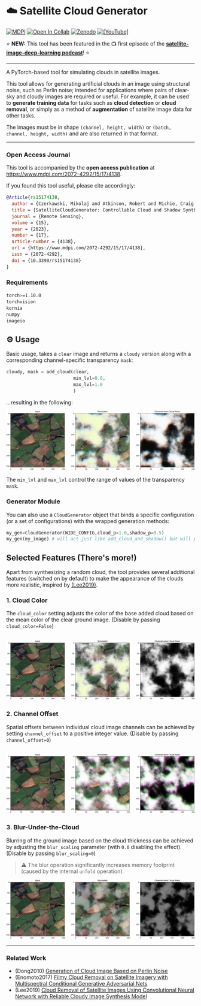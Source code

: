 # :cloud: Satellite Cloud Generator
[![MDPI](https://img.shields.io/badge/Open_Access-MDPI-green)]([https://zenodo.org/badge/latestdoi/532972529](https://www.mdpi.com/2072-4292/15/17/4138)) [![Open In Collab](https://colab.research.google.com/assets/colab-badge.svg)](https://colab.research.google.com/github/cidcom/SatelliteCloudGenerator/blob/main/01c_Usage_Examples_Colab.ipynb) [![Zenodo](https://zenodo.org/badge/532972529.svg)](https://zenodo.org/badge/latestdoi/532972529)
[![[YouTube]](https://img.shields.io/badge/YouTube-%23FF0000.svg?style=flat&logo=youtube&logoColor=white)](https://youtu.be/RgAF2Y4O9zA)

:star: **NEW:** This tool has been featured in the 📺 first episode of the [**satellite-image-deep-learning podcast**](https://youtu.be/RgAF2Y4O9zA)! :star: 

---

A PyTorch-based tool for simulating clouds in satellite images.

This tool allows for generating artificial clouds in an image using structural noise, such as Perlin noise; intended for applications where pairs of clear-sky and cloudy images are required or useful.
For example, it can be used to **generate training data** for tasks such as **cloud detection** or **cloud removal**, or simply as a method of **augmentation** of satellite image data for other tasks.

The images must be in shape `(channel, height, width)` or `(batch, channel, height, width)` and are also returned in that format.

---

### Open Access Journal
This tool is accompanied by the **open access publication** at https://www.mdpi.com/2072-4292/15/17/4138.

If you found this tool useful, please cite accordingly:
```bibtex
@Article{rs15174138,
  author = {Czerkawski, Mikolaj and Atkinson, Robert and Michie, Craig and Tachtatzis, Christos},
  title = {SatelliteCloudGenerator: Controllable Cloud and Shadow Synthesis for Multi-Spectral Optical Satellite Images},
  journal = {Remote Sensing},
  volume = {15},
  year = {2023},
  number = {17},
  article-number = {4138},
  url = {https://www.mdpi.com/2072-4292/15/17/4138},
  issn = {2072-4292},
  doi = {10.3390/rs15174138}
}
```

### Requirements
```bash
torch>=1.10.0
torchvision
kornia
numpy
imageio
```

## :gear: Usage
Basic usage, takes a `clear` image and returns a `cloudy` version along with a corresponding channel-specific transparency `mask`:
```python
cloudy, mask = add_cloud(clear,
                         min_lvl=0.0,
                         max_lvl=1.0
                         )
```
...resulting in the following:

![Basic Example](imgs/thick_cloud.png)

The `min_lvl` and `max_lvl` control the range of values of the transparency `mask`.

### Generator Module
You can also use a `CloudGenerator` object that binds a specific configuration (or a set of configurations) with the wrapped generation methods:
```python
my_gen=CloudGenerator(WIDE_CONFIG,cloud_p=1.0,shadow_p=0.5)
my_gen(my_image) # will act just like add_cloud_and_shadow() but will preserve the same configuration!
```

## Selected Features (There's more!)
Apart from synthesizing a random cloud, the tool provides several additional features (switched on by default) to make the appearance of the clouds more realistic, inspired by [(Lee2019)](https://ieeexplore.ieee.org/document/8803666).

### 1. Cloud Color
The `cloud_color` setting adjusts the color of the base added cloud based on the mean color of the clear ground image. (Disable by passing `cloud_color=False`)

![Cloud Color](imgs/cloud_color.png)
---
### 2. Channel Offset
Spatial offsets between individual cloud image channels can be achieved by setting `channel_offset` to a positive integer value. (Disable by passing `channel_offset=0`)

![Channel Offset](imgs/channel_offset.png)
---
### 3. Blur-Under-the-Cloud
Blurring of the ground image based on the cloud thickness can be achieved by adjusting the `blur_scaling` parameter (with `0.0` disabling the effect). (Disable by passing `blur_scaling=0`)
> :warning: The blur operation significantly increases memory footprint (caused by the internal `unfold` operation).

![Blur](imgs/back_blur.png)

---
### Related Work
* (Dong2010) [Generation of Cloud Image Based on Perlin Noise ](https://ieeexplore.ieee.org/document/5694143)
* (Enomoto2017) [Filmy Cloud Removal on Satellite Imagery with Multispectral Conditional Generative Adversarial Nets](https://arxiv.org/abs/1710.04835)
* (Lee2019) [Cloud Removal of Satellite Images Using Convolutional Neural Network with Reliable Cloudy Image Synthesis Model](https://ieeexplore.ieee.org/document/8803666)
